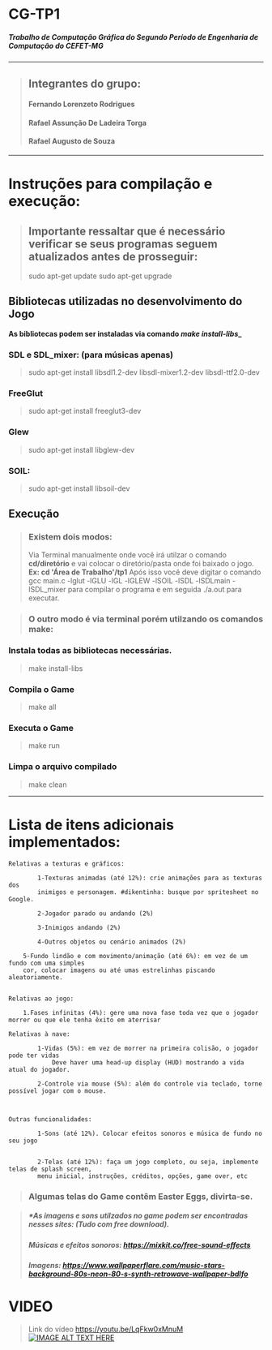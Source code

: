 # **CG-TP1**

##### **Trabalho de Computação Gráfica do Segundo Período de Engenharia de Computação do CEFET-MG**
---
>## Integrantes do grupo:
>####	Fernando Lorenzeto Rodrigues
>####	Rafael Assunção De Ladeira Torga
>####	Rafael Augusto de Souza
---
# Instruções para compilação e execução:

>## Importante ressaltar que é necessário verificar se seus programas seguem atualizados antes de prosseguir:
>	sudo apt-get update
>	sudo apt-get upgrade

## Bibliotecas utilizadas no desenvolvimento do Jogo

**As bibliotecas podem ser instaladas via comando _make install-libs__**

### SDL e SDL_mixer: (para músicas apenas)
>	sudo apt-get install libsdl1.2-dev libsdl-mixer1.2-dev libsdl-ttf2.0-dev 
### FreeGlut
>	sudo apt-get install freeglut3-dev
### Glew
>	sudo apt-get install libglew-dev
### SOIL: 
>	sudo apt-get install libsoil-dev

## Execução
>### Existem dois modos:
> Via Terminal manualmente onde você irá utilzar o comando **cd/diretório** e vai colocar o diretório/pasta onde foi baixado o jogo. **Ex: cd 'Área de Trabalho'/tp1**
> Após isso você deve digitar o comando gcc main.c -lglut -lGLU -lGL -lGLEW -lSOIL -lSDL -lSDLmain -lSDL_mixer para compilar o programa
e em seguida ./a.out para executar.

>### O outro modo é via terminal porém utilzando os comandos make:
### Instala todas as bibliotecas necessárias.
>	make install-libs 
### Compila o Game
>	make all
### Executa o Game
>	make run
### Limpa o arquivo compilado
>	make clean
---
# Lista de itens adicionais implementados:

	Relativas a texturas e gráficos:

        	1-Texturas animadas (até 12%): crie animações para as texturas dos
			inimigos e personagem. #dikentinha: busque por spritesheet no Google.

        	2-Jogador parado ou andando (2%)

        	3-Inimigos andando (2%)

        	4-Outros objetos ou cenário animados (2%)

		5-Fundo lindão e com movimento/animação (até 6%): em vez de um fundo com uma simples 
		cor, colocar imagens ou até umas estrelinhas piscando aleatoriamente.


	Relativas ao jogo:

		1.Fases infinitas (4%): gere uma nova fase toda vez que o jogador morrer ou que ele tenha êxito em aterrisar

	Relativas à nave:

        	1-Vidas (5%): em vez de morrer na primeira colisão, o jogador pode ter vidas
        		Deve haver uma head-up display (HUD) mostrando a vida atual do jogador.

        	2-Controle via mouse (5%): além do controle via teclado, torne possível jogar com o mouse.



	Outras funcionalidades:

         	1-Sons (até 12%). Colocar efeitos sonoros e música de fundo no seu jogo
		

         	2-Telas (até 12%): faça um jogo completo, ou seja, implemente telas de splash screen,
			menu inicial, instruções, créditos, opções, game over, etc
			
>### **__Algumas telas do Game contêm Easter Eggs, divirta-se.__**
			
>#####	*As imagens e sons utilzados no game podem ser encontradas nesses sites: (Tudo com free download).
>#####	Músicas e efeitos sonoros: https://mixkit.co/free-sound-effects
>#####	Imagens: https://www.wallpaperflare.com/music-stars-background-80s-neon-80-s-synth-retrowave-wallpaper-bdlfo

# **VIDEO**
> Link do vídeo https://youtu.be/LqFkw0xMnuM
> [![IMAGE ALT TEXT HERE](http://img.youtube.com/vi/LqFkw0xMnuM/0.jpg)](https://youtu.be/LqFkw0xMnuM)

